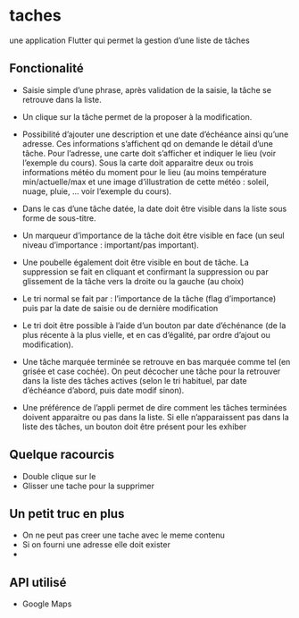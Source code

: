 # taches

une application Flutter qui permet la gestion d’une liste de tâches

## Fonctionalité
- Saisie simple d’une phrase, après validation de la saisie, la tâche se retrouve dans la liste.

- Un clique sur la tâche permet de la proposer à la modification.

- Possibilité d’ajouter une description et une date d’échéance ainsi qu’une adresse. Ces informations s’affichent qd on demande le détail d’une tâche. Pour l’adresse, une carte doit s’afficher et indiquer le lieu (voir l’exemple du cours). Sous la carte doit apparaitre deux ou trois informations météo du moment pour le lieu (au moins température min/actuelle/max et une image d’illustration de cette météo : soleil, nuage, pluie, …​ voir l’exemple du cours).

- Dans le cas d’une tâche datée, la date doit être visible dans la liste sous forme de sous-titre.

- Un marqueur d’importance de la tâche doit être visible en face (un seul niveau d’importance : important/pas important).

- Une poubelle également doit être visible en bout de tâche. La suppression se fait en cliquant et confirmant la suppression ou par glissement de la tâche vers la droite ou la gauche (au choix)

- Le tri normal se fait par : l’importance de la tâche (flag d’importance) puis par la date de saisie ou de dernière modification

- Le tri doit être possible à l’aide d’un bouton par date d’échénance (de la plus récente à la plus vielle, et en cas d’égalité, par ordre d’ajout ou modification).

- Une tâche marquée terminée se retrouve en bas marquée comme tel (en grisée et case cochée). On peut décocher une tâche pour la retrouver dans la liste des tâches actives (selon le tri habituel, par date d’échéance d’abord, puis date modif sinon).

- Une préférence de l’appli permet de dire comment les tâches terminées doivent apparaitre ou pas dans la liste. Si elle n’apparaissent pas dans la liste des tâches, un bouton doit être présent pour les exhiber

## Quelque racourcis
- Double clique sur le
- Glisser une tache pour la supprimer

## Un petit truc en plus

- On ne peut pas creer une tache avec le meme contenu
- Si on fourni une adresse elle doit exister
- 

## API utilisé
- Google Maps

